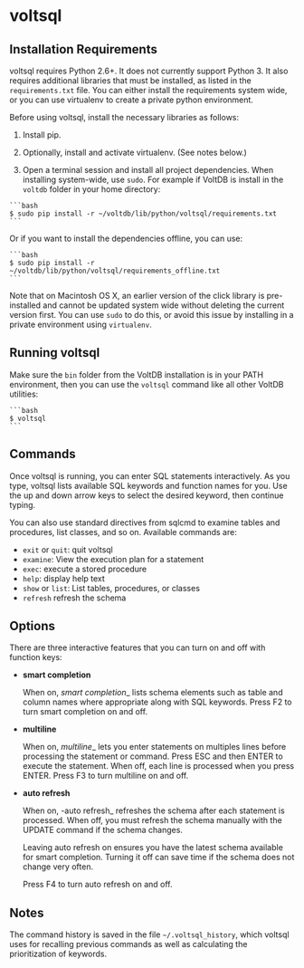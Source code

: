 voltsql
=======

Installation Requirements
-------------------------

voltsql requires Python 2.6+. It does not currently support Python 3. It also requires additional libraries that must be installed, as listed in the `requirements.txt` file. You can either install the requirements system wide, or you can use virtualenv to create a private python environment.

Before using voltsql, install the necessary libraries as follows:

  1. Install pip.

  2. Optionally, install and activate virtualenv. (See notes below.)

  3. Open a terminal session and install all project dependencies. When installing system-wide, use `sudo`. For example if VoltDB is install in the `voltdb` folder in your home directory:

    ```bash
    $ sudo pip install -r ~/voltdb/lib/python/voltsql/requirements.txt
    ```
    
   Or if you want to install the dependencies offline, you can use:

    ```bash
    $ sudo pip install -r ~/voltdb/lib/python/voltsql/requirements_offline.txt
    ```
    
Note that on Macintosh OS X, an earlier version of the click library is pre-installed and cannot be updated system wide without deleting the current version first. You can use `sudo` to do this, or avoid this issue by installing in a private environment using `virtualenv`.
      
Running voltsql
----------------
Make sure the `bin` folder from the VoltDB installation is in your PATH environment, then you can use the `voltsql` command like all other VoltDB utilities:

    ```bash
    $ voltsql
    ```


Commands
-----
Once voltsql is running, you can enter SQL statements interactively. As you type, voltsql lists available SQL keywords and function names for you. Use the up and down arrow keys to select the desired keyword, then continue typing.

You can also use standard directives from sqlcmd to examine tables and procedures, list classes, and so on. Available commands are:

-  `exit` or `quit`: quit voltsql
-  `examine`: View the execution plan for a statement
-  `exec`: execute a stored procedure
-  `help`: display help text
-  `show` or `list`: List tables, procedures, or classes
-  `refresh` refresh the schema


Options
-----
There are three interactive features that you can turn on and off with function keys:

- **smart completion**

    When on, _smart completion__ lists schema elements such as table and column names where appropriate along with SQL keywords. Press F2 to turn smart completion on and off.
    
- **multiline**

    When on, _multiline__ lets you enter statements on multiples lines before processing the statement or command. Press ESC and then ENTER to execute the statement. When off, each line is processed when you press ENTER. Press F3 to turn multiline on and off.

- **auto refresh**

    When on, -auto refresh_ refreshes the schema after each statement is processed. When off, you must refresh the schema manually with the UPDATE command if the schema changes.
    
    Leaving auto refresh on ensures you have the latest schema available for smart completion. Turning it off can save time if the schema does not change very often.
    
    Press F4 to turn auto refresh on and off.
    
    
Notes
-----
The command history is saved in the file `~/.voltsql_history`, which voltsql uses for recalling previous commands as well as calculating the prioritization of keywords.